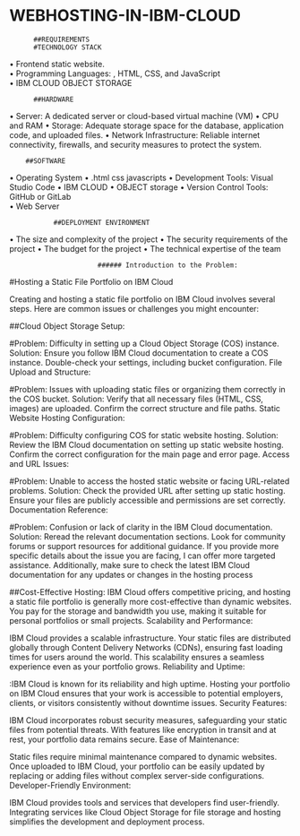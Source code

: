 # WEBHOSTING-IN-IBM-CLOUD

          ##REQUIREMENTS 
          #TECHNOLOGY STACK 
•	Frontend static website.  
•	Programming Languages: , HTML, CSS, and JavaScript  
•	IBM CLOUD OBJECT STORAGE

          ##HARDWARE 
•	Server: A dedicated server or cloud-based virtual machine (VM) 
•	CPU and RAM 
•	Storage: Adequate storage space for the database, application code, and uploaded files. 
•	Network Infrastructure: Reliable internet connectivity, firewalls, and security measures to protect the system. 


        ##SOFTWARE 
•	Operating System 
•	.html css javascripts
•	Development Tools: Visual Studio Code 
•	IBM CLOUD
•	OBJECT storage
•	Version Control Tools: GitHub or GitLab  
•	Web Server 

               ##DEPLOYMENT ENVIRONMENT 
•	The size and complexity of the project 
•	The security requirements of the project 
•	The budget for the project 
•	The technical expertise of the team 



                          ###### Introduction to the Problem:
#Hosting a Static File Portfolio on IBM Cloud

Creating and hosting a static file portfolio on IBM Cloud involves several steps. Here are common issues or challenges you might encounter:

##Cloud Object Storage Setup:

#Problem: Difficulty in setting up a Cloud Object Storage (COS) instance.
Solution: Ensure you follow IBM Cloud documentation to create a COS instance. Double-check your settings, including bucket configuration.
File Upload and Structure:

#Problem: Issues with uploading static files or organizing them correctly in the COS bucket.
Solution: Verify that all necessary files (HTML, CSS, images) are uploaded. Confirm the correct structure and file paths.
Static Website Hosting Configuration:

#Problem: Difficulty configuring COS for static website hosting.
Solution: Review the IBM Cloud documentation on setting up static website hosting. Confirm the correct configuration for the main page and error page.
Access and URL Issues:

#Problem: Unable to access the hosted static website or facing URL-related problems.
Solution: Check the provided URL after setting up static hosting. Ensure your files are publicly accessible and permissions are set correctly.
Documentation Reference:

#Problem: Confusion or lack of clarity in the IBM Cloud documentation.
Solution: Reread the relevant documentation sections. Look for community forums or support resources for additional guidance.
If you provide more specific details about the issue you are facing, I can offer more targeted assistance. Additionally, make sure to check the latest IBM Cloud documentation for any updates or changes in the hosting process




##Cost-Effective Hosting:
IBM Cloud offers competitive pricing, and hosting a static file portfolio is generally more cost-effective than dynamic websites. You pay for the storage and bandwidth you use, making it suitable for personal portfolios or small projects.
Scalability and Performance:

IBM Cloud provides a scalable infrastructure. Your static files are distributed globally through Content Delivery Networks (CDNs), ensuring fast loading times for users around the world. This scalability ensures a seamless experience even as your portfolio grows.
Reliability and Uptime:

:IBM Cloud is known for its reliability and high uptime. Hosting your portfolio on IBM Cloud ensures that your work is accessible to potential employers, clients, or visitors consistently without downtime issues.
Security Features:

IBM Cloud incorporates robust security measures, safeguarding your static files from potential threats. With features like encryption in transit and at rest, your portfolio data remains secure.
Ease of Maintenance:

 Static files require minimal maintenance compared to dynamic websites. Once uploaded to IBM Cloud, your portfolio can be easily updated by replacing or adding files without complex server-side configurations.
Developer-Friendly Environment:

IBM Cloud provides tools and services that developers find user-friendly. Integrating services like Cloud Object Storage for file storage and hosting simplifies the development and deployment process.
